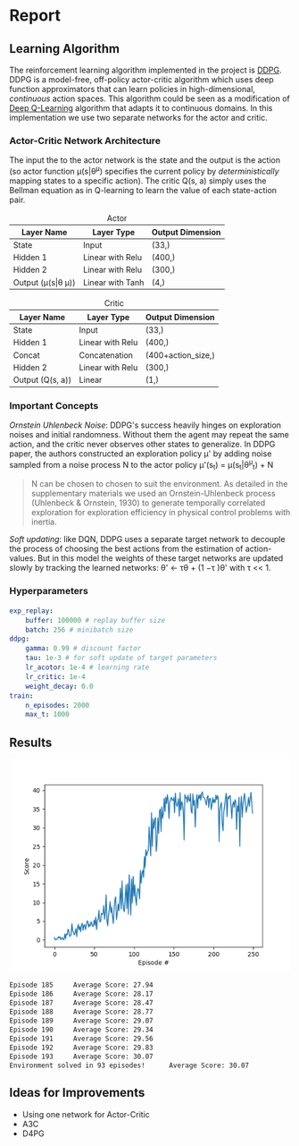 # Report

## Learning Algorithm
The reinforcement learning algorithm implemented in the project is [DDPG](https://arxiv.org/pdf/1509.02971.pdf). 
DDPG is a model-free, off-policy actor-critic algorithm which uses deep function approximators
that can learn policies in high-dimensional, _continuous_ action spaces. This algorithm could be seen as a modification of [Deep Q-Learning](https://arxiv.org/pdf/1509.06461.pdf) algorithm that adapts it to continuous domains.
In this implementation we use two separate networks for the actor and critic.


### Actor-Critic Network Architecture
The input the to the actor network is the state and the output is the action (so actor function µ(s|θ<sup>µ</sup>) specifies the current policy by _deterministically_ mapping states to a specific action). The critic Q(s, a) simply uses the Bellman equation as in Q-learning to learn the value of each state-action pair.


<table>
    <thead>
        <tr>
            <td colspan=4, align="center">Actor</td>
        </tr>
    </thead>
    <thead>
        <tr>
            <th>Layer Name</th>
            <th>Layer Type</th>
            <th>Output Dimension</th>
        </tr>
    </thead>
    <tbody>
        <tr>
            <td >State</td>
            <td >Input</td>
            <td>(33,)</td>
        </tr>
        <tr>
            <td >Hidden 1</td>
            <td >Linear with Relu</td>
            <td>(400,)</td>
        </tr>
        <tr>
            <td >Hidden 2</td>
            <td >Linear with Relu</td>
            <td>(300,)</td>
        </tr>
        <tr>
            <td >Output (µ(s|θ µ)) </td>
            <td >Linear with Tanh</td>
            <td>(4,)</td>
        </tr>
    </tbody>
</table>


<table>
    <thead>
        <tr>
            <td colspan=4, align="center">Critic</td>
        </tr>
    </thead>
    <thead>
        <tr>
            <th>Layer Name</th>
            <th>Layer Type</th>
            <th>Output Dimension</th>
        </tr>
    </thead>
    <tbody>
        <tr>
            <td >State</td>
            <td >Input</td>
            <td>(33,)</td>
        </tr>
        <tr>
            <td >Hidden 1</td>
            <td >Linear with Relu</td>
            <td>(400,)</td>
        </tr>
        <tr>
            <td >Concat</td>
            <td >Concatenation</td>
            <td>(400+action_size,)</td>
        </tr>
        <tr>
            <td >Hidden 2</td>
            <td >Linear with Relu</td>
            <td>(300,)</td>
        </tr>
        <tr>
            <td > Output (Q(s, a)) </td>
            <td >Linear</td>
            <td>(1,)</td>
        </tr>
    </tbody>
</table>

### Important Concepts
*Ornstein Uhlenbeck Noise*: DDPG's success heavily hinges on exploration noises and initial randomness. Without them the agent may repeat the same action, and the critic never observes other states to generalize. In DDPG paper, the authors constructed an exploration policy µ' by adding noise sampled from a noise process N to the actor policy
µ'(s<sub>t</sub>) = µ(s<sub>t</sub>|θ<sup>µ</sup><sub>t</sub>) + N


> N can be chosen to chosen to suit the environment. As detailed in the supplementary materials we
used an Ornstein-Uhlenbeck process (Uhlenbeck & Ornstein, 1930) to generate temporally correlated
exploration for exploration efficiency in physical control problems with inertia.

*Soft updating*: like DQN, DDPG uses a separate target network to decouple the process of choosing the best actions from the estimation of action-values. But in this model the weights of these target networks are updated slowly by tracking the learned networks: θ' ← τθ + (1 −τ )θ' with τ << 1.
### Hyperparameters
```yaml
exp_replay:
    buffer: 100000 # replay buffer size
    batch: 256 # minibatch size
ddpg:
    gamma: 0.99 # discount factor
    tau: 1e-3 # for soft update of target parameters
    lr_acotor: 1e-4 # learning rate
    lr_critic: 1e-4
    weight_decay: 0.0
train:
    n_episodes: 2000
    max_t: 1000
```

## Results
![](images/results.png)
```
Episode 185     Average Score: 27.94
Episode 186     Average Score: 28.17
Episode 187     Average Score: 28.47
Episode 188     Average Score: 28.77
Episode 189     Average Score: 29.07
Episode 190     Average Score: 29.34
Episode 191     Average Score: 29.56
Episode 192     Average Score: 29.83
Episode 193     Average Score: 30.07
Environment solved in 93 episodes!      Average Score: 30.07
```
## Ideas for Improvements

- Using one network for Actor-Critic
- A3C
- D4PG
    
